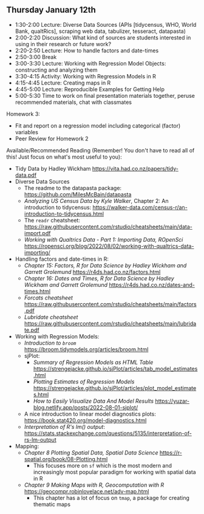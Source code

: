 ## Thursday January 12th
  
  * 1:30-2:00 Lecture: Diverse Data Sources (APIs [tidycensus, WHO, World Bank, qualtRics], scraping web data, tabulizer, tesseract, datapasta)
  * 2:00-2:20 Discussion: What kind of sources are students interested in using in their research or future work?
  * 2:20-2:50 Lecture: How to handle factors and date-times
  * 2:50-3:00 Break 
  * 3:00-3:30 Lecture: Working with Regression Model Objects: constructing and analyzing them
  * 3:30-4:15 Activity: Working with Regression Models in R
  * 4:15-4:45 Lecture: Creating maps in R
  * 4:45-5:00 Lecture: Reproducible Examples for Getting Help
  * 5:00-5:30 Time to work on final presentation materials together, peruse recommended materials, chat with classmates

Homework 3:

  * Fit and report on a regression model including categorical (factor) variables
  * Peer Review for Homework 2

Available/Recommended Reading (Remember! You don't have to read all of this! Just focus on what's most useful to you):

  * Tidy Data by Hadley Wickham <https://vita.had.co.nz/papers/tidy-data.pdf>
  * Diverse Data Sources
    * The readme to the datapasta package: https://github.com/MilesMcBain/datapasta
    * *Analyzing US Census Data by Kyle Walker*, Chapter 2: An introduction to tidycensus: https://walker-data.com/census-r/an-introduction-to-tidycensus.html
    * The `readr` cheatsheet: https://raw.githubusercontent.com/rstudio/cheatsheets/main/data-import.pdf 
    * *Working with Qualtrics Data - Part 1: Importing Data, ROpenSci* https://ropensci.org/blog/2022/08/02/working-with-qualtrics-data-importing/
  * Handling factors and date-times in R: 
    * *Chapter 15: Factors, R for Data Science by Hadley Wickham and Garrett Grolemund* https://r4ds.had.co.nz/factors.html 
    * *Chapter 16: Dates and Times, R for Data Science by Hadley Wickham and Garrett Grolemund* https://r4ds.had.co.nz/dates-and-times.html
    * *Forcats cheatsheet* https://raw.githubusercontent.com/rstudio/cheatsheets/main/factors.pdf
    * *Lubridate cheatsheet* https://raw.githubusercontent.com/rstudio/cheatsheets/main/lubridate.pdf
  * Working with Regression Models: 
    * *Introduction to `broom`* https://broom.tidymodels.org/articles/broom.html 
    * sjPlot: 
      * *Summary of Regression Models as HTML Table* https://strengejacke.github.io/sjPlot/articles/tab_model_estimates.html 
      * *Plotting Estimates of Regression Models* https://strengejacke.github.io/sjPlot/articles/plot_model_estimates.html 
      * *How to Easily Visualize Data And Model Results* https://yuzar-blog.netlify.app/posts/2022-08-01-sjplot/
    * A nice introduction to linear model diagnostics plots: https://book.stat420.org/model-diagnostics.html 
    * *Interpretation of R's lm() output*: https://stats.stackexchange.com/questions/5135/interpretation-of-rs-lm-output 
  * Mapping:
    * *Chapter 8 Plotting Spatial Data, Spatial Data Science* https://r-spatial.org/book/08-Plotting.html 
      * This focuses more on `sf` which is the most modern and increasingly most popular paradigm 
      for working with spatial data in R
    * *Chapter 9 Making Maps with R, Geocomputation with R* https://geocompr.robinlovelace.net/adv-map.html 
      * This chapter has a lot of focus on `tmap`, a package for creating thematic maps
    
    
    
    
    